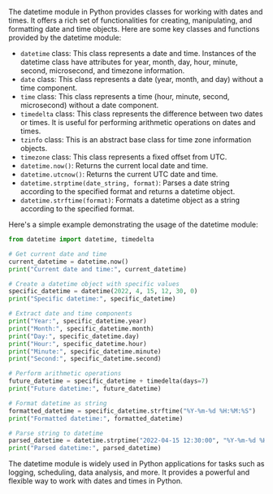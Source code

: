The datetime module in Python provides classes for working with dates and times. It offers a rich set of functionalities for creating, manipulating, and formatting date and time objects. Here are some key classes and functions provided by the datetime module:

- `datetime` class: This class represents a date and time. Instances of the datetime class have attributes for year, month, day, hour, minute, second, microsecond, and timezone information.
- `date` class: This class represents a date (year, month, and day) without a time component.
- `time` class: This class represents a time (hour, minute, second, microsecond) without a date component.
- `timedelta` class: This class represents the difference between two dates or times. It is useful for performing arithmetic operations on dates and times.
- `tzinfo` class: This is an abstract base class for time zone information objects.
- `timezone` class: This class represents a fixed offset from UTC.
- `datetime.now()`: Returns the current local date and time.
- `datetime.utcnow()`: Returns the current UTC date and time.
- `datetime.strptime(date_string, format)`: Parses a date string according to the specified format and returns a datetime object.
- `datetime.strftime(format)`: Formats a datetime object as a string according to the specified format.

Here's a simple example demonstrating the usage of the datetime module:

```python
from datetime import datetime, timedelta

# Get current date and time
current_datetime = datetime.now()
print("Current date and time:", current_datetime)

# Create a datetime object with specific values
specific_datetime = datetime(2022, 4, 15, 12, 30, 0)
print("Specific datetime:", specific_datetime)

# Extract date and time components
print("Year:", specific_datetime.year)
print("Month:", specific_datetime.month)
print("Day:", specific_datetime.day)
print("Hour:", specific_datetime.hour)
print("Minute:", specific_datetime.minute)
print("Second:", specific_datetime.second)

# Perform arithmetic operations
future_datetime = specific_datetime + timedelta(days=7)
print("Future datetime:", future_datetime)

# Format datetime as string
formatted_datetime = specific_datetime.strftime("%Y-%m-%d %H:%M:%S")
print("Formatted datetime:", formatted_datetime)

# Parse string to datetime
parsed_datetime = datetime.strptime("2022-04-15 12:30:00", "%Y-%m-%d %H:%M:%S")
print("Parsed datetime:", parsed_datetime)
```

The datetime module is widely used in Python applications for tasks such as logging, scheduling, data analysis, and more. It provides a powerful and flexible way to work with dates and times in Python.